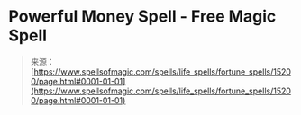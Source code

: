 <!--yml

category: 未分类

date: 2024-06-12 18:54:30

-->

# Powerful Money Spell - Free Magic Spell

> 来源：[https://www.spellsofmagic.com/spells/life_spells/fortune_spells/15200/page.html#0001-01-01](https://www.spellsofmagic.com/spells/life_spells/fortune_spells/15200/page.html#0001-01-01)
